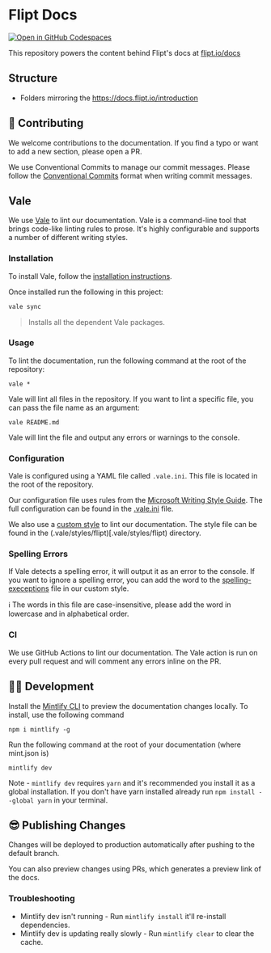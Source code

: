 # Flipt Docs

[![Open in GitHub Codespaces](https://github.com/codespaces/badge.svg)][codespaces]

This repository powers the content behind Flipt's docs at [flipt.io/docs](https://www.flipt.io/docs)

## Structure
* Folders mirroring the https://docs.flipt.io/introduction

## 📝 Contributing

We welcome contributions to the documentation. If you find a typo or want to add a new section, please open a PR.

We use Conventional Commits to manage our commit messages. Please follow the [Conventional Commits](https://www.conventionalcommits.org/en/v1.0.0/) format when writing commit messages.

## Vale

We use [Vale](https://vale.sh) to lint our documentation. Vale is a command-line tool that brings code-like linting rules to prose. It's highly configurable and supports a number of different writing styles.

### Installation

To install Vale, follow the [installation instructions](https://vale.sh/docs/vale-cli/installation/).

Once installed run the following in this project:

```sh
vale sync
```

> Installs all the dependent Vale packages.

### Usage

To lint the documentation, run the following command at the root of the repository:

```shell
vale *
```

Vale will lint all files in the repository. If you want to lint a specific file, you can pass the file name as an argument:

```shell
vale README.md
```

Vale will lint the file and output any errors or warnings to the console.

### Configuration

Vale is configured using a YAML file called `.vale.ini`. This file is located in the root of the repository.

Our configuration file uses rules from the [Microsoft Writing Style Guide](https://docs.microsoft.com/en-us/style-guide/welcome/). The full configuration can be found in the [.vale.ini](.vale.ini) file.

We also use a [custom style](https://docs.errata.ai/vale/styles) to lint our documentation. The style file can be found in the (.vale/styles/flipt)[.vale/styles/flipt) directory.

### Spelling Errors

If Vale detects a spelling error, it will output it as an error to the console. If you want to ignore a spelling error, you can add the word to the [spelling-execeptions](./vale/styles/Flipt/spelling-exceptions.txt) file in our custom style.

ℹ The words in this file are case-insensitive, please add the word in lowercase and in alphabetical order.

### CI

We use GitHub Actions to lint our documentation. The Vale action is run on every pull request and will comment any errors inline on the PR.

## 👩‍💻 Development

Install the [Mintlify CLI](https://www.npmjs.com/package/mintlify) to preview the documentation changes locally. To install, use the following command

```shell
npm i mintlify -g
```

Run the following command at the root of your documentation (where mint.json is)

```shell
mintlify dev
```

Note - `mintlify dev` requires `yarn` and it's recommended you install it as a global installation. If you don't have yarn installed already run `npm install --global yarn` in your terminal.

## 😎 Publishing Changes

Changes will be deployed to production automatically after pushing to the default branch.

You can also preview changes using PRs, which generates a preview link of the docs.

### Troubleshooting

- Mintlify dev isn't running - Run `mintlify install` it'll re-install dependencies.
- Mintlify dev is updating really slowly - Run `mintlify clear` to clear the cache.

[codespaces]: https://codespaces.new/flipt-io/docs?quickstart=1
